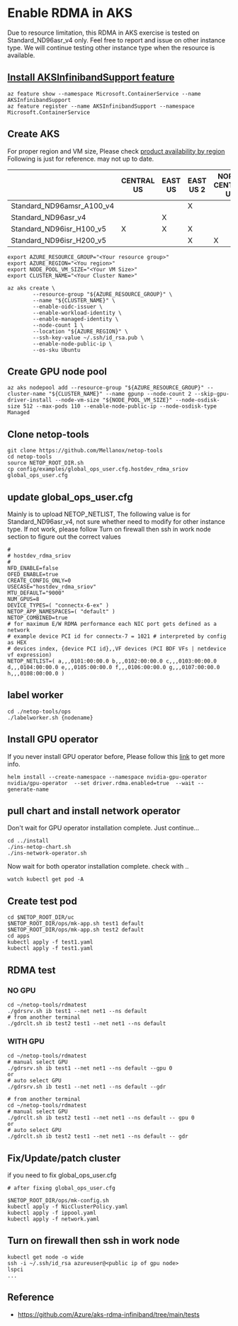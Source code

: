 # Enable RDMA in AKS

Due to resource limitation, this RDMA in AKS exercise is tested on Standard_ND96asr_v4 only.  Feel free to report and issue on other instance type.  We will continue testing other instance type when the resource is available.

## [Install AKSInfinibandSupport feature](https://learn.microsoft.com/en-us/azure/aks/use-amd-gpus)


```
az feature show --namespace Microsoft.ContainerService --name AKSInfinibandSupport
az feature register --name AKSInfinibandSupport --namespace Microsoft.ContainerService
```

## Create AKS 

For proper region and VM size, Please check [product availability by region](https://azure.microsoft.com/en-us/explore/global-infrastructure/products-by-region/table)
Following is just for reference.  may not up to date.

|                           | CENTRAL US | EAST US | EAST US 2 | NORTH CENTRAL US | SOUTH CENTRAL US | WEST US | WEST US 2 | WEST US 3 |
|---------------------------|------------|---------|-----------|------------------|------------------|---------|-----------|-----------|
| Standard_ND96amsr_A100_v4 |            |         |     X     |                  |        X         |         |           |           |
| Standard_ND96asr_v4       |            |   X     |           |                  |        X         |         |     X     |           |
| Standard_ND96isr_H100_v5  |       X    |   X     |     X     |                  |                  |     X   |           |           |
| Standard_ND96isr_H200_v5  |            |         |     X     |         X        |                  |         |           |       X   |

```
export AZURE_RESOURCE_GROUP="<Your resource group>"
export AZURE_REGION="<You region>"
export NODE_POOL_VM_SIZE="<Your VM Size>"
export CLUSTER_NAME="<Your Cluster Name>"
```

```
az aks create \
        --resource-group "${AZURE_RESOURCE_GROUP}" \
        --name "${CLUSTER_NAME}" \
        --enable-oidc-issuer \
        --enable-workload-identity \
        --enable-managed-identity \
        --node-count 1 \
        --location "${AZURE_REGION}" \
        --ssh-key-value ~/.ssh/id_rsa.pub \
        --enable-node-public-ip \
        --os-sku Ubuntu
```

## Create GPU node pool 

```
az aks nodepool add --resource-group "${AZURE_RESOURCE_GROUP}" --cluster-name "${CLUSTER_NAME}" --name gpunp --node-count 2 --skip-gpu-driver-install --node-vm-size "${NODE_POOL_VM_SIZE}" --node-osdisk-size 512 --max-pods 110 --enable-node-public-ip --node-osdisk-type Managed
```

## Clone netop-tools

```
git clone https://github.com/Mellanox/netop-tools
cd netop-tools
source NETOP_ROOT_DIR.sh
cp config/examples/global_ops_user.cfg.hostdev_rdma_sriov global_ops_user.cfg
```

## update global_ops_user.cfg

Mainly is to upload NETOP_NETLIST, The following value is for Standard_ND96asr_v4, not sure whether need to modify for other instance type. If not work, please follow Turn on firewall then ssh in work node section to figure out the correct values

```
#
# hostdev_rdma_sriov
#
NFD_ENABLE=false
OFED_ENABLE=true
CREATE_CONFIG_ONLY=0
USECASE="hostdev_rdma_sriov"
MTU_DEFAULT="9000"
NUM_GPUS=8
DEVICE_TYPES=( "connectx-6-ex" )
NETOP_APP_NAMESPACES=( "default" )
NETOP_COMBINED=true
# for maximum E/W RDMA performance each NIC port gets defined as a network
# example device PCI id for connectx-7 = 1021 # interpreted by config as HEX
# devices index, {device PCI id},,VF devices (PCI BDF VFs | netdevice vf expression)
NETOP_NETLIST=( a,,,0101:00:00.0 b,,,0102:00:00.0 c,,,0103:00:00.0 d,,,0104:00:00.0 e,,,0105:00:00.0 f,,,0106:00:00.0 g,,,0107:00:00.0 h,,,0108:00:00.0 )
```

## label worker

```
cd ./netop-tools/ops
./labelworker.sh {nodename}
```

## Install GPU operator

If you never install GPU operator before, Please follow this [link](https://docs.nvidia.com/datacenter/cloud-native/gpu-operator/latest/getting-started.html) to get more info.
```
helm install --create-namespace --namespace nvidia-gpu-operator nvidia/gpu-operator  --set driver.rdma.enabled=true  --wait --generate-name
```

## pull chart and install network operator
Don't wait for GPU operator installation complete.  Just continue...
```
cd ../install
./ins-netop-chart.sh
./ins-network-operator.sh
```
Now wait for both operator installation complete. check with ..
```
watch kubectl get pod -A
```

## Create test pod
```
cd $NETOP_ROOT_DIR/uc
$NETOP_ROOT_DIR/ops/mk-app.sh test1 default
$NETOP_ROOT_DIR/ops/mk-app.sh test2 default
cd apps
kubectl apply -f test1.yaml
kubectl apply -f test1.yaml
```

## RDMA test

### NO GPU
```
cd ~/netop-tools/rdmatest
./gdrsrv.sh ib test1 --net net1 --ns default
# from another terminal
./gdrclt.sh ib test2 test1 --net net1 --ns default
```

### WITH GPU
```
cd ~/netop-tools/rdmatest
# manual select GPU
./gdrsrv.sh ib test1 --net net1 --ns default --gpu 0
or
# auto select GPU
./gdrsrv.sh ib test1 --net net1 --ns default --gdr

# from another terminal
cd ~/netop-tools/rdmatest
# manual select GPU
./gdrclt.sh ib test2 test1 --net net1 --ns default -- gpu 0
or
# auto select GPU
./gdrclt.sh ib test2 test1 --net net1 --ns default -- gdr

```

## Fix/Update/patch cluster

if you need to fix global_ops_user.cfg

```
# after fixing global_ops_user.cfg

$NETOP_ROOT_DIR/ops/mk-config.sh
kubectl apply -f NicClusterPolicy.yaml
kubectl apply -f ippool.yaml
kubectl apply -f network.yaml
```

## Turn on firewall then ssh in work node

```
kubectl get node -o wide
ssh -i ~/.ssh/id_rsa azureuser@<public ip of gpu node>
lspci
...
```

## Reference
- https://github.com/Azure/aks-rdma-infiniband/tree/main/tests
